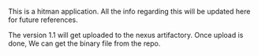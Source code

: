 This is a hitman application. All the info regarding this will be updated here for future references.

The version 1.1 will get uploaded to the nexus artifactory. Once upload is done, We can get the binary file from the repo.
